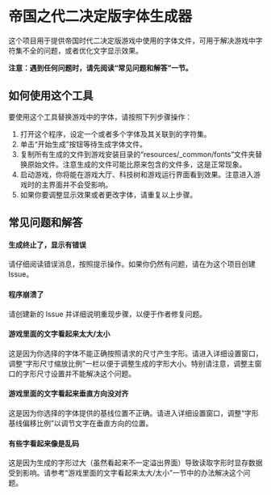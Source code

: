 # 帝国之代二决定版字体生成器

这个项目用于提供帝国时代二决定版游戏中使用的字体文件，可用于解决游戏中字符集不全的问题，或者优化文字显示效果。

**注意：遇到任何问题时，请先阅读“常见问题和解答”一节。**

## 如何使用这个工具

要使用这个工具替换游戏中的字体，请按照下列步骤操作：

1. 打开这个程序，设定一个或者多个字体及其关联到的字符集。
2. 单击“开始生成”按钮等待生成字体文件。
3. 复制所有生成的文件到游戏安装目录的“resources/_common/fonts”文件夹替换原始文件。注意生成的文件可能比原来包含的文件多，这是正常现象。
4. 启动游戏，你将能在游戏大厅、科技树和游戏运行界面看到效果。注意进入游戏时的主界面并不会受影响。
5. 如果你要调整显示效果或者更改字体，请重复以上步骤。

## 常见问题和解答

#### 生成终止了，显示有错误

请仔细阅读错误消息，按照提示操作。如果你仍然有问题，请在为这个项目创建 Issue。

#### 程序崩溃了

请创建新的 Issue 并详细说明重现步骤，以便于作者修复问题。

#### 游戏里面的文字看起来太大/太小

这是因为你选择的字体不能正确按照请求的尺寸产生字形。请进入详细设置窗口，调整“字形尺寸缩放比例”一栏以便于调整生成的字形大小。特别请注意，调整主窗口的字形尺寸设置并不能解决这个问题。

#### 游戏里面的文字看起来垂直方向没对齐

这是因为你选择的字体提供的基线位置不正确。请进入详细设置窗口，调整“字形基线偏移比例”以调节文字在垂直方向的位置。

#### 有些字看起来像是乱码

这是因为生成的字形过大（虽然看起来不一定溢出界面）导致读取字形时显存数据受到影响。请参考“游戏里面的文字看起来太大/太小”一节中的办法解决这个问题。
